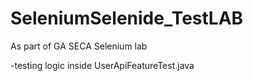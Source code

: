 # SeleniumSelenide_TestLAB

As part of GA SECA Selenium lab

-testing logic inside UserApiFeatureTest.java

